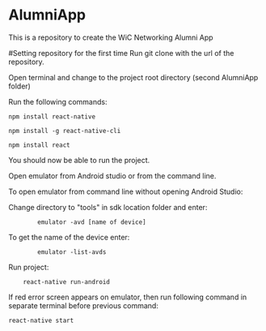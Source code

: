# AlumniApp
This is a repository to create the WiC Networking Alumni App

#Setting repository for the first time
Run git clone with the url of the repository.

Open terminal and change to the project root directory (second AlumniApp folder)

Run the following commands:

    npm install react-native

    npm install -g react-native-cli

    npm install react
  
You should now be able to run the project.
        
   Open emulator from Android studio or from the command line.
   
   To open emulator from command line without opening Android Studio:
   
   Change directory to "tools" in sdk location folder and enter:
            
            emulator -avd [name of device]
            
   To get the name of the device enter:
            
            emulator -list-avds

   Run project:
    
        react-native run-android
  
If red error screen appears on emulator, then run following command in separate terminal before previous command:

    react-native start
  
